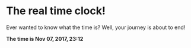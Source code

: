 # The real time clock!

Ever wanted to know what the time is? Well, your journey is about to end!

**The time is Nov 07, 2017, 23:12**